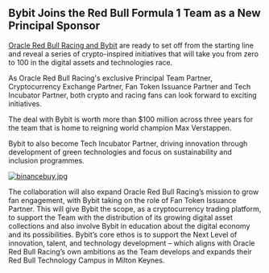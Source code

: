 ## Bybit Joins the Red Bull Formula 1 Team as a New Principal Sponsor

[Oracle Red Bull Racing and Bybit](https://www.bybit.com/en-us/promo/global/rb18) are ready to set off from the starting line and reveal a series of crypto-inspired initiatives that will take you from zero to 100 in the digital assets and technologies race.

As Oracle Red Bull Racing's exclusive Principal Team Partner, Cryptocurrency Exchange Partner, Fan Token Issuance Partner and Tech Incubator Partner, both crypto and racing fans can look forward to exciting initiatives.

The deal with Bybit is worth more than $100 million across three years for the team that is home to reigning world champion Max Verstappen.

Bybit to also become Tech Incubator Partner, driving innovation through development of green technologies and focus on sustainability and inclusion programmes.

[![binancebuy.jpg](https://cdn.hashnode.com/res/hashnode/image/upload/v1645020516110/JdZf1KvoZ.jpeg)](https://accounts.binance.com/es-LA/register?ref=396138808)

The collaboration will also expand Oracle Red Bull Racing’s mission to grow fan engagement, with Bybit taking on the role of Fan Token Issuance Partner. This will give Bybit the scope, as a cryptocurrency trading platform, to support the Team with the distribution of its growing digital asset collections and also involve Bybit in education about the digital economy and its possibilities. Bybit’s core ethos is to support the Next Level of innovation, talent, and technology development – which aligns with Oracle Red Bull Racing’s own ambitions as the Team develops and expands their Red Bull Technology Campus in Milton Keynes.